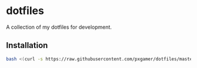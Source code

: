 # dotfiles

A collection of my dotfiles for development.

## Installation

```sh
bash <(curl -s https://raw.githubusercontent.com/pxgamer/dotfiles/master/install.sh)
```

